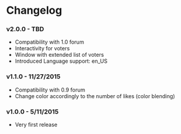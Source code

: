 # Changelog

### v2.0.0 - TBD

- Compatibility with 1.0 forum
- Interactivity for voters
- Window with extended list of voters
- Introduced Language support: en_US

### v1.1.0 - 11/27/2015

- Compatibility with 0.9 forum
- Change color accordingly to the number of likes (color blending)

### v1.0.0 - 5/11/2015

- Very first release